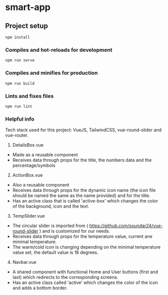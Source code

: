 # smart-app

## Project setup
```
npm install
```

### Compiles and hot-reloads for development
```
npm run serve
```

### Compiles and minifies for production
```
npm run build
```

### Lints and fixes files
```
npm run lint
```

### Helpful info
Tech stack used for this project: VueJS, TailwindCSS, vue-round-slider and vue-router.

1. DetailsBox.vue
- Made as a reusable component 
- Receives data through props for the title, the numbers data and the percentage/symbols

2. ActionBox.vue
- Also a reusable component 
- Receives data through props for the dynamic icon name (the icon file should be named the same as the name provided) and for the title. 
- Has an active class that is called 'active-box' which changes the color of the background, icon and the text.

3. TempSlider.vue
- The circular slider is imported from ( https://github.com/soundar24/vue-round-slider ) and is customized for our needs.
- Receives data through props for the temperature value, current ane minimal temperature.
- The warm/cold icon is changing depending on the minimal temperature value set, the default value is 18 degrees.

4. Navbar.vue
- A shared component with functional Home and User buttons (first and last) which redirects to the corresponding screens.
- Has an active class called 'active' which changes the color of the icon and adds a bottom border.
